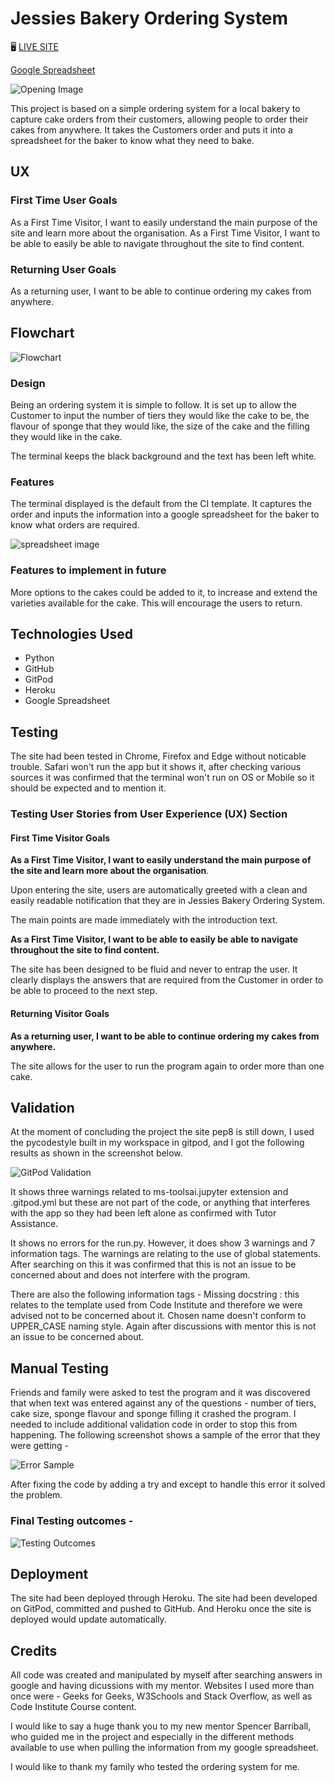 # Jessies Bakery Ordering System
🖥️ [LIVE SITE](https://pp3-python-project-jennyd.herokuapp.com/)

[Google Spreadsheet](https://docs.google.com/spreadsheets/d/1IozhzTB6fqk72Od6aukyqtRx9t3MKGp7EV4Our-_9ek/edit?usp=sharing "Google Spreadsheet")

![Opening Image](/readme_images/opening_screen.jpg)

This project is based on a simple ordering system for a local bakery to capture cake orders from their customers, allowing people to order their cakes from anywhere.  It takes the Customers order and puts it into a spreadsheet for the baker to know what they need to bake.

## UX

### First Time User Goals
As a First Time Visitor, I want to easily understand the main purpose of the site and learn more about the organisation.
As a First Time Visitor, I want to be able to easily be able to navigate throughout the site to find content.

### Returning User Goals
As a returning user, I want to be able to continue ordering my cakes from anywhere.

## Flowchart

![Flowchart](/readme_images/flowchart.jpg)

### Design

Being an ordering system it is simple to follow.  It is set up to allow the Customer to input the number of tiers they would like the cake to be, the flavour of sponge that they would like, the size of the cake and the filling they would like in the cake.

The terminal keeps the black background and the text has been left white.

### Features

The terminal displayed is the default from the CI template.  It captures the order and inputs the information into a google spreadsheet for the baker to know what orders are required.

![spreadsheet image](/readme_images/spreadsheet.jpg)

### Features to implement in future
More options to the cakes could be added to it, to increase and extend the varieties available for the cake. This will encourage the users to return.

## Technologies Used

- Python
- GitHub
- GitPod
- Heroku
- Google Spreadsheet

## Testing

The site had been tested in Chrome, Firefox and Edge without noticable trouble. Safari won't run the app but it shows it, after checking various sources it was confirmed that the terminal won't run on OS or Mobile so it should be expected and to mention it.

### Testing User Stories from User Experience (UX) Section
#### First Time Visitor Goals
**As a First Time Visitor, I want to easily understand the main purpose of the site and learn more about the organisation**.

Upon entering the site, users are automatically greeted with a clean and easily readable notification that they are in Jessies Bakery Ordering System.

The main points are made immediately with the introduction text.

**As a First Time Visitor, I want to be able to easily be able to navigate throughout the site to find content.**

The site has been designed to be fluid and never to entrap the user. It clearly displays the answers that are required from the Customer in order to be able to proceed to the next step.

#### Returning Visitor Goals
**As a returning user, I want to be able to continue ordering my cakes from anywhere.**

The site allows for the user to run the program again to order more than one cake.

## Validation
At the moment of concluding the project the site pep8 is still down, I used the pycodestyle built in my workspace in gitpod, and I got the  following results as shown in the screenshot below.

![GitPod Validation](/readme_images/gitpod_validation_results.jpg)

It shows three warnings related to ms-toolsai.jupyter extension and .gitpod.yml but these are not part of the code, or anything that interferes with the app so they had been left alone as confirmed with Tutor Assistance.

It shows no errors for the run.py. However, it does show 3 warnings and 7 information tags. The warnings are relating to the use of global statements.  After searching on this it was confirmed that this is not an issue to be concerned about and does not interfere with the program.

There are also the following information tags - Missing docstring : this relates to the template used from Code Institute and therefore we were advised not to be concerned about it.  Chosen name doesn't conform to UPPER_CASE naming style.  Again after discussions with mentor this is not an issue to be concerned about.

## Manual Testing

Friends and family were asked to test the program and it was discovered that when text was entered against any of the questions - number of tiers, cake size, sponge flavour and sponge filling it crashed the program.  I needed to include additional validation code in order to stop this from happening.  The following screenshot shows a sample of the error that they were getting - 

![Error Sample](/readme_images/error_sample.JPG)

After fixing the code by adding a try and except to handle this error it solved the problem.

### Final Testing outcomes - 

![Testing Outcomes](/readme_images/testing_outcome.jpg)

## Deployment

The site had been deployed through Heroku.
The site had been developed on GitPod, committed and pushed to GitHub. And Heroku once the site is deployed would update automatically.

## Credits

All code was created and manipulated by myself after searching answers in google and having dicussions with my mentor. Websites I used more than once were - Geeks for Geeks, W3Schools and Stack Overflow, as well as Code Institute Course content.

I would like to say a huge thank you to my new mentor Spencer Barriball, who guided me in the project and especially in the different methods available to use when pulling the information from my google spreadsheet.

I would like to thank my family who tested the ordering system for me.